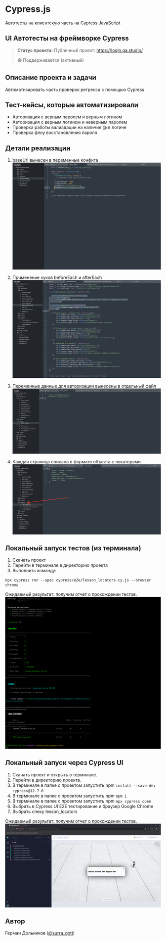 # Cypress.js
Автотесты на клиентскую часть на Cypress JavaScript

<h2>UI Автотесты на фреймворке Cypress</h2>

> **Статус проекта:**
> Публичный проект: https://login.qa.studio/
> 
> 🟢 Поддерживается (активный) 

## Описание проекта и задачи
Автоматизировать часть проверок регресса с помощью Cypress

## Тест-кейсы, которые автоматизировали
* Авторизация с верным паролем и верным логином
* Авторизация c верным логином и неверным паролем
* Проверка работы валиадации на наличие @ в логине
* Проверка флоу восстановления пароля

## Детали реализации

1. baseUrl вынесен в переменные конфига
![image](https://raw.githubusercontent.com/AlexEr-QA/Cypress.js/refs/heads/main/1.png)

2. Применение хуков beforeEach и afterEach
![image](https://raw.githubusercontent.com/AlexEr-QA/Cypress.js/refs/heads/main/2.png)

3. Переменные данные для авторизации вынесены в отдельный файл
![image](https://raw.githubusercontent.com/AlexEr-QA/Cypress.js/refs/heads/main/3.png)

4. Каждая страница описана в формате объекта с локаторами
![image](https://raw.githubusercontent.com/AlexEr-QA/Cypress.js/refs/heads/main/4.png)

## Локальный запуск тестов (из терминала)
1. Скачать проект
2. Перейти в терминале в директорию проекта
2. Выполнить команду:
```
npx cypress run --spec cypress/e2e/lesson_locators.cy.js --browser chrome
```
Ожидаемый результат: получим отчет о прохождении тестов.
![image](https://raw.githubusercontent.com/AlexEr-QA/Cypress.js/refs/heads/main/5.png)


## Локальный запуск через Cypress UI
1. Скачать проект и открыть в терминале.
2. Перейти в директорию проекта.
3. В терминале в папке с проектом запустить npm `install --save-dev cypress@12.7.0`
4. В терминале в папке с проектом запустить npm `npm i`
5. В терминале в папке с проектом запустить npm `npx cypress open`
6. Выбрать в Cypress UI E2E тестирование и браузер Google Chrome
7. Выбрать спеку lesson_locators

Ожидаемый результат: получим отчет о прохождении тестов.
![image](https://raw.githubusercontent.com/AlexEr-QA/Cypress.js/refs/heads/main/6.png)


## Автор

Герман Дольников ([@surra_gott](https://t.me/surra_gott))
